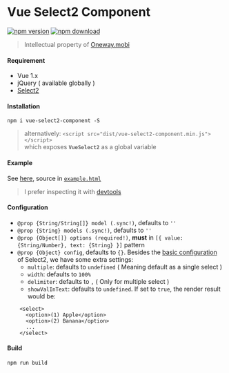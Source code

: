 # Vue Select2 Component

[![npm version][npm-v-img]][npm-url]
[![npm download][npm-dl-img]][npm-url]

> Intellectual property of [Oneway.mobi](http://www.oneway.mobi/)

#### Requirement

* Vue 1.x
* jQuery ( available globally )
* [Select2](https://github.com/select2/select2)

#### Installation

`npm i vue-select2-component -S`

> alternatively: `<script src="dist/vue-select2-component.min.js"></script>`  
> which exposes **`VueSelect2`** as a global variable


#### Example
See [here](https://onewaytech.github.io/vue-select2-component/example.html), source in [`example.html`](./example.html)
> I prefer inspecting it with [devtools](https://github.com/vuejs/vue-devtools)

#### Configuration

* `@prop {String/String[]} model (.sync!)`, defaults to `''`
* `@prop {String} models (.sync!)`, defaults to `''`
* `@prop {Object[]} options (required!)`, **must** in `[{ value: {String/Number}, text: {String} }]` pattern
* `@prop {Object} config`, defaults to `{}`. Besides the [basic configuration](http://select2.github.io/options.html) of Select2, we have some extra settings:
  * `multiple`: defaults to `undefined` ( Meaning default as a single select )
  * `width`: defaults to `100%`
  * `delimiter`: defaults to `,` ( Only for multiple select )
  * `showValInText`: defaults to `undefined`. If set to `true`, the render result would be:  
```
    <select>
      <option>(1) Apple</option>
      <option>(2) Banana</option>
      ...
    </select>
```

#### Build

`npm run build`

[npm-url]: https://www.npmjs.com/package/vue-select2-component
[npm-v-img]: http://img.shields.io/npm/v/vue-select2-component.svg
[npm-dl-img]: http://img.shields.io/npm/dm/vue-select2-component.svg

